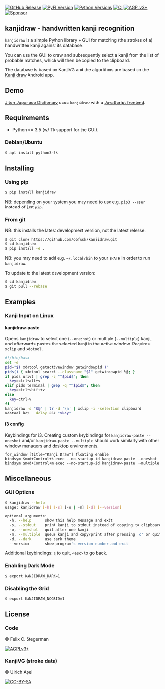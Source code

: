 <!-- {{{1

    File        : README.md
    Maintainer  : Felix C. Stegerman <flx@obfusk.net>
    Date        : 2021-05-19

    Copyright   : Copyright (C) 2021  Felix C. Stegerman
    Version     : v0.2.1
    License     : AGPLv3+

}}}1 -->

[![GitHub Release](https://img.shields.io/github/release/obfusk/kanjidraw.svg?logo=github)](https://github.com/obfusk/kanjidraw/releases)
[![PyPI Version](https://img.shields.io/pypi/v/kanjidraw.svg)](https://pypi.python.org/pypi/kanjidraw)
[![Python Versions](https://img.shields.io/pypi/pyversions/kanjidraw.svg)](https://pypi.python.org/pypi/kanjidraw)
[![CI](https://github.com/obfusk/kanjidraw/workflows/CI/badge.svg)](https://github.com/obfusk/kanjidraw/actions?query=workflow%3ACI)
[![AGPLv3+](https://img.shields.io/badge/license-AGPLv3+-blue.svg)](https://www.gnu.org/licenses/agpl-3.0.html)
[![Sponsor](https://img.shields.io/badge/%E2%99%A5-support-violet.svg)](https://ko-fi.com/obfusk)

## kanjidraw - handwritten kanji recognition

`kanjidraw` is a simple Python library + GUI for matching (the strokes
of a) handwritten kanji against its database.

You can use the GUI to draw and subsequently select a kanji from the
list of probable matches, which will then be copied to the clipboard.

The database is based on KanjiVG and the algorithms are based on the
[Kanji draw](https://github.com/onitake/kanjirecog) Android app.

## Demo

[Jiten Japanese Dictionary](https://jiten.obfusk.dev)
uses `kanjidraw` with a
[JavaScript frontend](https://github.com/obfusk/jiten/blob/master/jiten/static/kanjidraw.js).

## Requirements

* Python >= 3.5 (w/ Tk support for the GUI).

### Debian/Ubuntu

```bash
$ apt install python3-tk
```

## Installing

### Using pip

```bash
$ pip install kanjidraw
```

NB: depending on your system you may need to use e.g. `pip3 --user`
instead of just `pip`.

### From git

NB: this installs the latest development version, not the latest
release.

```bash
$ git clone https://github.com/obfusk/kanjidraw.git
$ cd kanjidraw
$ pip install -e .
```

NB: you may need to add e.g. `~/.local/bin` to your `$PATH` in order
to run `kanjidraw`.

To update to the latest development version:

```bash
$ cd kanjidraw
$ git pull --rebase
```

## Examples

### Kanji Input on Linux

#### kanjidraw-paste

Opens `kanjidraw` to select one (`--oneshot`) or multiple
(`--multiple`) kanji, and afterwards pastes the selected kanji in the
active window.  Requires `xclip` and `xdotool`.

```bash
#!/bin/bash
set -e
pid="$( xdotool getactivewindow getwindowpid )"
pids() { xdotool search --classname "$1" getwindowpid %@; }
if pids urxvt | grep -q "^$pid$"; then
  key=ctrl+alt+v
elif pids terminal | grep -q "^$pid$"; then
  key=ctrl+shift+v
else
  key=ctrl+v
fi
kanjidraw -s "$@" | tr -d '\n' | xclip -i -selection clipboard
xdotool key --delay 250 "$key"
```

#### i3 config

Keybindings for i3.  Creating custom keybindings for `kanjidraw-paste
--oneshot` and/or `kanjidraw-paste --multiple` should work similarly
with other window managers and desktop environments.

```
for_window [title="Kanji Draw"] floating enable
bindsym $mod+Control+k exec --no-startup-id kanjidraw-paste --oneshot
bindsym $mod+Control+m exec --no-startup-id kanjidraw-paste --multiple
```

## Miscellaneous

### GUI Options

```bash
$ kanjidraw --help
usage: kanjidraw [-h] [-s] [-o | -m] [-d] [--version]

optional arguments:
  -h, --help      show this help message and exit
  -s, --stdout    print kanji to stdout instead of copying to clipboard
  -o, --oneshot   quit after one kanji
  -m, --multiple  queue kanji and copy/print after pressing 'c' or quitting
  -d, --dark      use dark theme
  --version       show program's version number and exit
```

Additional keybindings: `q` to quit, `<esc>` to go back.

### Enabling Dark Mode

```bash
$ export KANJIDRAW_DARK=1
```

### Disabling the Grid

```bash
$ export KANJIDRAW_NOGRID=1
```

## License

### Code

© Felix C. Stegerman

[![AGPLv3+](https://www.gnu.org/graphics/agplv3-155x51.png)](https://www.gnu.org/licenses/agpl-3.0.html)

### KanjiVG (stroke data)

© Ulrich Apel

[![CC-BY-SA](https://licensebuttons.net/l/by-sa/3.0/88x31.png)](https://github.com/KanjiVG/kanjivg/blob/master/COPYING)

<!-- vim: set tw=70 sw=2 sts=2 et fdm=marker : -->
